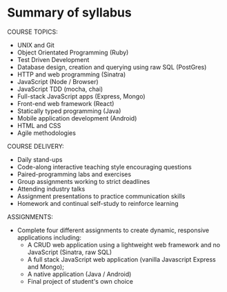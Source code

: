 # Summary of syllabus

COURSE TOPICS:
- UNIX and Git
- Object Orientated Programming (Ruby)
- Test Driven Development
- Database design, creation and querying using raw SQL (PostGres)
- HTTP and web programming (Sinatra)
- JavaScript (Node / Browser)
- JavaScript TDD (mocha, chai)
- Full-stack JavaScript apps (Express, Mongo)
- Front-end web framework (React)
- Statically typed programming (Java)
- Mobile application development (Android)
- HTML and CSS
- Agile methodologies

COURSE DELIVERY:
- Daily stand-ups
- Code-along interactive teaching style encouraging questions
- Paired-programming labs and exercises
- Group assignments working to strict deadlines
- Attending industry talks
- Assignment presentations to practice communication skills
- Homework and continual self-study to reinforce learning

ASSIGNMENTS:
- Complete four different assignments to create dynamic, responsive applications including:
  - A CRUD web application using a lightweight web framework and no JavaScript (Sinatra, raw SQL)
  - A full stack JavaScript web application (vanilla Javascript Express and Mongo);
  - A native application (Java / Android)
  - Final project of student's own choice
